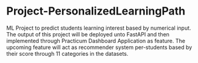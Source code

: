 # Project-PersonalizedLearningPath
ML Project to predict students learning interest based by numerical input. The output of this project will be deployed unto FastAPI and then implemented through Practicum Dashboard Application as feature. The upcoming feature will act as recommender system per-students based by their score through 11 categories in the datasets.  
